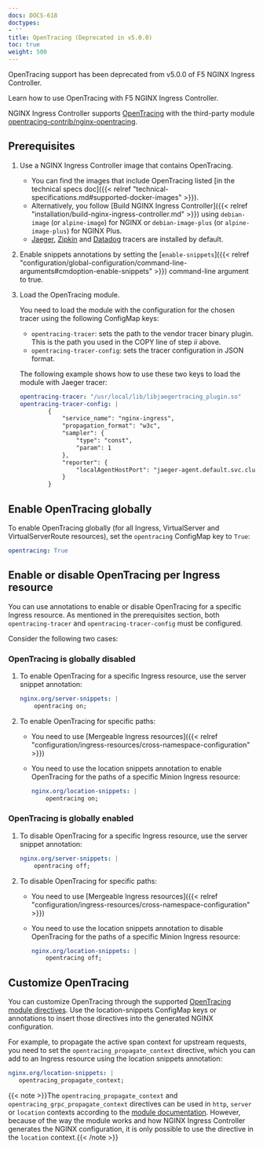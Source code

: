 ```yaml
---
docs: DOCS-618
doctypes:
- ''
title: OpenTracing (Deprecated in v5.0.0)
toc: true
weight: 500
---
```

OpenTracing support has been deprecated from v5.0.0 of F5 NGINX Ingress Controller.


Learn how to use OpenTracing with F5 NGINX Ingress Controller.

NGINX Ingress Controller supports [OpenTracing](https://opentracing.io/) with the third-party module [opentracing-contrib/nginx-opentracing](https://github.com/opentracing-contrib/nginx-opentracing).

## Prerequisites

1. Use a NGINX Ingress Controller image that contains OpenTracing.

    - You can find the images that include OpenTracing listed [in the technical specs doc]({{< relref "technical-specifications.md#supported-docker-images" >}}).
    - Alternatively, you follow [Build NGINX Ingress Controller]({{< relref "installation/build-nginx-ingress-controller.md" >}}) using `debian-image` (or `alpine-image`) for NGINX or `debian-image-plus` (or `alpine-image-plus`) for NGINX Plus.
    - [Jaeger](https://github.com/jaegertracing/jaeger-client-cpp), [Zipkin](https://github.com/rnburn/zipkin-cpp-opentracing) and [Datadog](https://github.com/DataDog/dd-opentracing-cpp/) tracers are installed by default.

1. Enable snippets annotations by setting the [`enable-snippets`]({{< relref "configuration/global-configuration/command-line-arguments#cmdoption-enable-snippets" >}}) command-line argument to true.

1. Load the OpenTracing module.

    You need to load the module with the configuration for the chosen tracer using the following ConfigMap keys:

    - `opentracing-tracer`: sets the path to the vendor tracer binary plugin. This is the path you used in the COPY line of step *ii* above.
    - `opentracing-tracer-config`: sets the tracer configuration in JSON format.

    The following example shows how to use these two keys to load the module with Jaeger tracer:

    ```yaml
    opentracing-tracer: "/usr/local/lib/libjaegertracing_plugin.so"
    opentracing-tracer-config: |
            {
                "service_name": "nginx-ingress",
                "propagation_format": "w3c",
                "sampler": {
                    "type": "const",
                    "param": 1
                },
                "reporter": {
                    "localAgentHostPort": "jaeger-agent.default.svc.cluster.local:6831"
                }
            }
    ```

## Enable OpenTracing globally

To enable OpenTracing globally (for all Ingress, VirtualServer and VirtualServerRoute resources), set the `opentracing` ConfigMap key to `True`:

```yaml
opentracing: True
```

## Enable or disable OpenTracing per Ingress resource

You can use annotations to enable or disable OpenTracing for a specific Ingress resource. As mentioned in the prerequisites section, both `opentracing-tracer` and `opentracing-tracer-config` must be configured.

Consider the following two cases:

### OpenTracing is globally disabled

1. To enable OpenTracing for a specific Ingress resource, use the server snippet annotation:

    ```yaml
    nginx.org/server-snippets: |
        opentracing on;
    ```

1. To enable OpenTracing for specific paths:

    - You need to use [Mergeable Ingress resources]({{< relref "configuration/ingress-resources/cross-namespace-configuration" >}})
    - You need to use the location snippets annotation to enable OpenTracing for the paths of a specific Minion Ingress resource:

        ```yaml
        nginx.org/location-snippets: |
            opentracing on;
        ```

### OpenTracing is globally enabled

1. To disable OpenTracing for a specific Ingress resource, use the server snippet annotation:

    ```yaml
    nginx.org/server-snippets: |
        opentracing off;
    ```

1. To disable OpenTracing for specific paths:

    - You need to use [Mergeable Ingress resources]({{< relref "configuration/ingress-resources/cross-namespace-configuration" >}})
    - You need to use the location snippets annotation to disable OpenTracing for the paths of a specific Minion Ingress resource:

        ```yaml
        nginx.org/location-snippets: |
            opentracing off;
        ```

## Customize OpenTracing

You can customize OpenTracing through the supported [OpenTracing module directives](https://github.com/opentracing-contrib/nginx-opentracing/blob/master/doc/Reference.md). Use the location-snippets ConfigMap keys or annotations to insert those directives into the generated NGINX configuration.

For example, to propagate the active span context for upstream requests, you need to set the `opentracing_propagate_context` directive, which you can add to an Ingress resource using the location snippets annotation:

```yaml
nginx.org/location-snippets: |
   opentracing_propagate_context;
```

{{< note >}}The `opentracing_propagate_context` and `opentracing_grpc_propagate_context` directives can be used in `http`, `server` or `location` contexts according to the [module documentation](https://github.com/opentracing-contrib/nginx-opentracing/blob/master/doc/Reference.md#opentracing_propagate_context). However, because of the way the module works and how NGINX Ingress Controller generates the NGINX configuration, it is only possible to use the directive in the `location` context.{{< /note >}}

